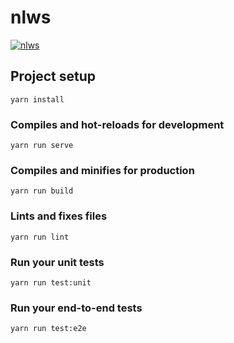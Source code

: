 # nlws

[![nlws](https://img.shields.io/endpoint?url=https://dashboard.cypress.io/badge/simple/nqhotp/master&style=flat&logo=cypress)](https://dashboard.cypress.io/projects/nqhotp/runs)

## Project setup
```
yarn install
```

### Compiles and hot-reloads for development
```
yarn run serve
```

### Compiles and minifies for production
```
yarn run build
```

### Lints and fixes files
```
yarn run lint
```

### Run your unit tests
```
yarn run test:unit
```

### Run your end-to-end tests
```
yarn run test:e2e
```


